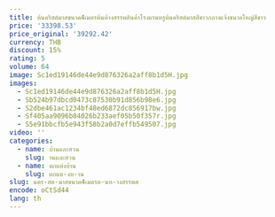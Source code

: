 ```yaml
---
title: ต้นคริสต์มาสขนาด4เมตรต้นห้างสรรพสินค้าโรงแรมหรูต้นคริสต์มาสสีขาวกลางแจ้งขนาดใหญ่สีขาว
price: '33398.53'
price_original: '39292.42'
currency: THB
discount: 15%
rating: 5
volume: 64
image: Sc1ed19146de44e9d876326a2aff8b1d5H.jpg
images:
  - Sc1ed19146de44e9d876326a2aff8b1d5H.jpg
  - Sb524b97dbcd0473c87530b91d856b98e6.jpg
  - S2dbe461ac1234bf48ed6872dc856917bw.jpg
  - Sf405aa9096b84026b233aef05b50f357r.jpg
  - S5e91bbcfb5e943f58b2a0d7effb549507.jpg
video: ''
categories:
  - name: บ้านและสวน
    slug: านและสวน
  - name: ตกแต่งบ้าน
    slug: ตกแต-งบ-าน
slug: นคร-สต-มาสขนาด4เมตรต-นห-างสรรพส
encode: oCtSd44
lang: th
---
```

  